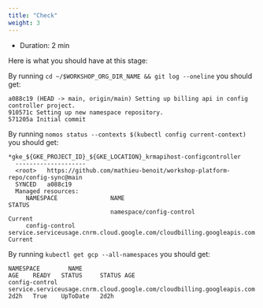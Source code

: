 ```yaml
---
title: "Check"
weight: 3
---
```

- Duration: 2 min

Here is what you should have at this stage:

By running `cd ~/$WORKSHOP_ORG_DIR_NAME && git log --oneline` you should get:
```Plaintext
a088c19 (HEAD -> main, origin/main) Setting up billing api in config controller project.
910571c Setting up new namespace repository.
571205a Initial commit
```

By running `nomos status --contexts $(kubectl config current-context)` you should get:
```Plaintext
*gke_${GKE_PROJECT_ID}_${GKE_LOCATION}_krmapihost-configcontroller
  --------------------
  <root>   https://github.com/mathieu-benoit/workshop-platform-repo/config-sync@main   
  SYNCED   a088c19                                                                    
  Managed resources:
     NAMESPACE               NAME                                                                                                  STATUS
                             namespace/config-control                                                                              Current
     config-control          service.serviceusage.cnrm.cloud.google.com/cloudbilling.googleapis.com                                Current
```

By running `kubectl get gcp --all-namespaces` you should get:
```Plaintext
NAMESPACE        NAME                                                                     AGE    READY   STATUS     STATUS AGE
config-control   service.serviceusage.cnrm.cloud.google.com/cloudbilling.googleapis.com   2d2h   True    UpToDate   2d2h
```
